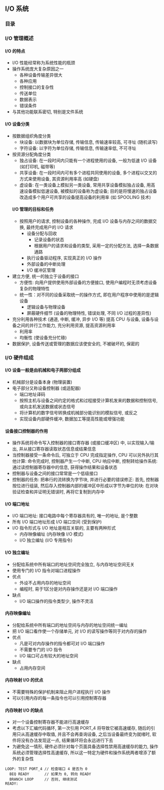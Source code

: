 ## I/O 系统
### 目录

### I/O 管理概述
#### I/O 的特点
- I/O 性能经常称为系统性能的瓶颈
- 操作系统庞大复杂原因之一
  - 各种设备传输差异很大
  - 各种应用
  - 控制接口的复杂性
  - 传送单位
  - 数据表示
  - 错误条件
- 与其他功能联系密切, 特别是文件系统
#### I/O 设备分类
- 按数据组织角度分类
  - 块设备: 以数据块为单位存储, 传输信息, 传输速率较高, 可寻址 (随机读写)
  - 字符设备: 以字符为单位存储, 传输信息, 传输速率低, 不可寻址
- 按资源分配角度分类
  - 独占设备: 在一段时间内只能有一个进程使用的设备, 一般为低速 I/O 设备 (如打印机, 磁带等)
  - 共享设备: 在一段时间内可有多个进程共同使用的设备, 多个进程以交叉的方式来使用设备, 其资源利用率高 (如硬盘)
  - 虚设备: 在一类设备上模拟另一类设备, 常用共享设备模拟独占设备, 用高速设备模拟低速设备, 被模拟的设备称为虚设备; 目的是将慢速的独占设备改造成多个用户可共享的设备提高设备的利用率 (如 SPOOLING 技术)
  #### I/O 管理的目标和任务
  - 按照用户的请求, 控制设备的各种操作, 完成 I/O 设备与内存之间的数据交换, 最终完成用户的 I/O 请求
    - 设备分配与回收
      - 记录设备的状态
      - 根据用户的请求和设备的类型, 采用一定的分配方法, 选择一条数据通路
    - 执行设备驱动程序, 实现真正的 I/O 操作
    - 外部设备的中断处理
    - I/O 缓冲区管理
- 建立方便, 统一的独立于设备的接口
  - 方便性: 向用户提供使用外部设备的方便接口, 使用户编程时无须考虑设备复杂的物理特性
  - 统一性：对不同的设备采取统一的操作方式, 即在用户程序中使用的是逻辑设备
    - 逻辑设备与物理设备
    - 屏蔽硬件细节 (设备的物理特性, 错误处理, 不同 I/O 过程的差异性)
- 充分利用各种技术 (通道, 中断, 缓冲, 异步 I/O 等) 提高 CPU 与设备, 设备与设备之间的并行工作能力, 充分利用资源, 提高资源利用率
  - 利用率
  - 均衡性 (使设备充分忙碌)
- 数据保护, 设备传送或管理的数据应该使安全的, 不被破坏的, 保密的

### I/O 硬件组成
#### I/O 设备一般是由机械和电子两部分组成
- 机械部分是设备本身 (物理装置)
- 电子部分又称设备控制器 (或适配器)
  - 端口地址译码
  - 按照主机与设备之间约定的格式和过程接受计算机发来的数据和控制信号, 或向主机发送数据或状态信号
  - 将计算机的数字信号转换成机械部分能识别的模拟信号, 或反之
  - 实现设备内部硬件缓冲, 数据加工等提高性能或增强功能
#### 设备接口控制器的作用
- 操作系统将命令写入控制器的接口寄存器 (或接口缓冲区) 中, 以实现输入/输出, 并从接口寄存器读取状态信息或结果信息
- 当控制器接受一条命令后, 可独立于 CPU 完成指定操作, CPU 可以另外执行其他计算: 命令完成时, 控制器产生一个中断, CPU 响应中断, 控制转给操作系统: 通过读控制器寄存器中的信息, 获得操作结果和设备状态
- 控制器与设备之间的接口常常是一个低级接口
- 控制器的任务: 把串行的流转换为字节块, 并进行必要的错误修正: 首先, 控制器按位进行组装, 然后存入控制器内部的缓冲区中形成以字节为单位的块: 在对块验证检查和并证明无错误时, 再将它复制到内存中
#### I/O 端口地址
- I/O 端口地址: 接口电路中每个寄存器具有的, 唯一的地址, 是个整数
- 所有 I/O 端口地址形成 I/O 端口空间 (受到保护)
- I/O 指令形式与 I/O 地址是相互关联的, 主要有两种形式
  - 内存映像编址 (内存映像 I/O 模式)
  - I/O 独立编址 (I/O 专用指令)
#### I/O 独立编址
- 分配给系统中所有端口的地址空间完全独立, 与内存地址空间无关
- 使用专门的 I/O 指令对端口进程操作
- 优点
  - 外设不占用内存的地址空间
  - 编程时, 易于1区分是对内存操作还是对 I/O 端口操作
- 缺点
  - I/O 端口操作的指令类型少, 操作不灵活
#### 内存映像编址  
- 分配给系统中所有端口的地址空间与内存的地址空间统一编址
- 把 I/O 端口看作使一个存储单元, 对 I/O 的读写操作等同于对内存的操作
- 优点
  - 凡是可对内存操作的指令都可对 I/O 端口操作
  - 不需要专门的 I/O 指令
  - I/O 端口可占有较大的地址空间
- 缺点
  - 占用内存空间
#### 内存映射 I/O 的优点
- 不需要特殊的保护机制来阻止用户进程执行 I/O 操作
- 可以引用内存的每一条指令也可以引用控制寄存器
#### 内存映射 I/O 的缺点
- 对一个设备控制寄存器不能进行高速缓存
- 考虑以下汇编代码循环, 第一次引用 PORT_4 将导致它被高速缓存, 随后的引用只从高速缓存中取值, 并且不会再查询设备, 之后当设备最终变为就绪时, 软件将没有办法发现这一点, 结果循环将会永远进行下去
- 为避免这一情形, 硬件必须针对每个页面具备选择性禁用高速缓存的能力, 操作系统必须管理选择性高速缓存, 所以这一特定为硬件和操作系统两者增添了额外的复杂性
```
LOOP: TEST PORT_4 // 检查端口 4 是否为 0
  BEQ READY       // 如果为 0, 转向 READY
  BRANCH LOOP     // 否则, 继续测试
READY:
```
